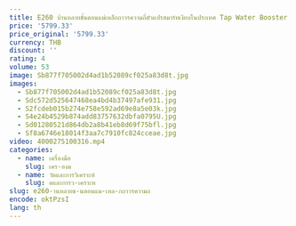 ```yaml
---
title: E260 บ้านหลายขั้นตอนแม่เหล็กถาวรความถี่ตัวแปรสมาร์ทเงียบในประเทศ Tap Water Booster Pump
price: '5799.33'
price_original: '5799.33'
currency: THB
discount: ''
rating: 4
volume: 53
image: Sb877f705002d4ad1b52089cf025a83d8t.jpg
images:
  - Sb877f705002d4ad1b52089cf025a83d8t.jpg
  - Sdc572d525647468ea4bd4b37497afe931.jpg
  - S2fcdeb015b274e758e592ad69e8a5e03k.jpg
  - S4e24b4529b874add83757632dbfa0795U.jpg
  - Sd01280521d864db2a8b41eb8d69f75bfl.jpg
  - Sf8a6746e18014f3aa7c7910fc824cceae.jpg
video: 4000275100316.mp4
categories:
  - name: เครื่องมือ
    slug: เคร-องม
  - name: วัดและการวิเคราะห์
    slug: ดและการว-เคราะห
slug: e260-านหลายข-นตอนแม-เหล-กถาวรความถ
encode: oktPzsI
lang: th
---
```

  